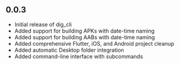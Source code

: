 ## 0.0.3

* Initial release of dig_cli
* Added support for building APKs with date-time naming
* Added support for building AABs with date-time naming  
* Added comprehensive Flutter, iOS, and Android project cleanup
* Added automatic Desktop folder integration
* Added command-line interface with subcommands
